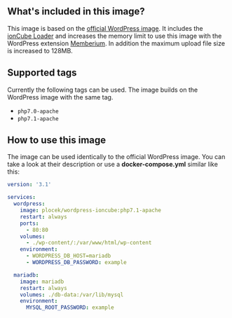 ## What's included in this image?
This image is based on the [official WordPress image](https://hub.docker.com/_/wordpress/). It includes the [ionCube Loader](https://www.ioncube.com/loaders.php) and increases the memory limit to use this image with the WordPress extension [Memberium](https://memberium.com/). In addition the maximum upload file size is increased to 128MB.

## Supported tags
Currently the following tags can be used. The image builds on the WordPress image with the same tag.

* `php7.0-apache`
* `php7.1-apache`

## How to use this image
The image can be used identically to the official WordPress image. You can take a look at their description or use a **docker-compose.yml** similar like this:

```yml
version: '3.1'

services:
  wordpress:
    image: plocek/wordpress-ioncube:php7.1-apache
    restart: always
    ports:
      - 80:80
    volumes:
      - ./wp-content/:/var/www/html/wp-content
    environment:
      - WORDPRESS_DB_HOST=mariadb
      - WORDPRESS_DB_PASSWORD: example

  mariadb:
    image: mariadb
    restart: always
    volumes: ./db-data:/var/lib/mysql
    environment:
      MYSQL_ROOT_PASSWORD: example

```